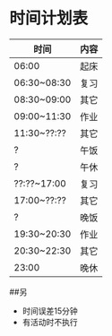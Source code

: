 # 时间计划表
| 时间 | 内容 |
|---|--:|
| 06:00 | 起床 |
| 06:30~08:30 | 复习 |
| 08:30~09:00 | 其它 |
| 09:00~11:30 | 作业 |
| 11:30~??:?? |其它 |
| ? | 午饭 |
| ? | 午休 |
| ??:??~17:00 | 复习 |
| 17:00~??:?? | 其它 |
| ? | 晚饭 |
| 19:30~20:30 | 作业 |
| 20:30~22:30 | 其它 |
| 23:00 | 晚休 |

##另
+ 时间误差15分钟
+ 有活动时不执行


